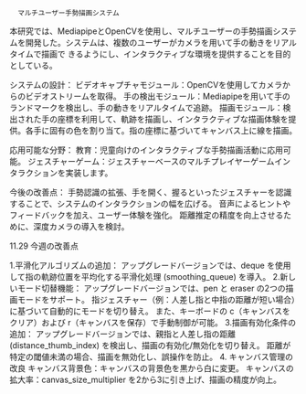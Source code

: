       マルチユーザー手勢描画システム
          
  本研究では、MediapipeとOpenCVを使用し、マルチユーザーの手勢描画システムを開発した。システムは、複数のユーザーがカメラを用いて手の動きをリアルタイムで描画で
きるようにし、インタラクティブな環境を提供することを目的としている。

システムの設計：
  ビデオキャプチャモジュール：OpenCVを使用してカメラからのビデオストリームを取得。
  手の検出モジュール：Mediapipeを用いて手のランドマークを検出し、手の動きをリアルタイムで追跡。
  描画モジュール：検出された手の座標を利用して、軌跡を描画し、インタラクティブな描画体験を提供。各手に固有の色を割り当て。指の座標に基づいてキャンバス上に線を描画。


応用可能な分野：
	教育：児童向けのインタラクティブな手勢描画活動に応用可能。
  ジェスチャーゲーム：ジェスチャーベースのマルチプレイヤーゲームインタラクションを実装します。


今後の改善点：
	手勢認識の拡張、手を開く、握るといったジェスチャーを認識することで、システムのインタラクションの幅を広げる。
  音声によるヒントやフィードバックを加え、ユーザー体験を強化。
  距離推定の精度を向上させるために、深度カメラの導入を検討。


11.29
  今週の改善点

1.平滑化アルゴリズムの追加：
  アップグレードバージョンでは、deque を使用して指の軌跡位置を平均化する平滑化処理 (smoothing_queue) を導入。
2.新しいモード切替機能：
  アップグレードバージョンでは、pen と eraser の2つの描画モードをサポート。
  指ジェスチャー（例：人差し指と中指の距離が短い場合）に基づいて自動的にモードを切り替え。
  また、キーボードの c（キャンバスをクリア）および r（キャンバスを保存）で手動制御が可能。
3.描画有効化条件の追加：
  アップグレードバージョンでは、親指と人差し指の距離 (distance_thumb_index) を検出し、描画の有効化/無効化を切り替え。
距離が特定の閾値未満の場合、描画を無効化し、誤操作を防止。
4. キャンバス管理の改良
  キャンバス背景色：キャンバスの背景色を黒から白に変更。
  キャンバスの拡大率：canvas_size_multiplier を2から3に引き上げ、描画の精度が向上。


